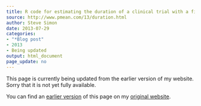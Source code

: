 ```yaml
---
title: R code for estimating the duration of a clinical trial with a fixed sample size
source: http://www.pmean.com/13/duration.html
author: Steve Simon
date: 2013-07-29
categories:
- "*Blog post"
- 2013
- Being updated
output: html_document
page_update: no
---
```


This page is currently being updated from the earlier version of my website. Sorry that it is not yet fully available.

<!---More--->

You can find an [earlier version][sim1] of this page on my [original website][sim2].

[sim1]: http://www.pmean.com/13/duration.html
[sim2]: http://www.pmean.com/original_site.html
